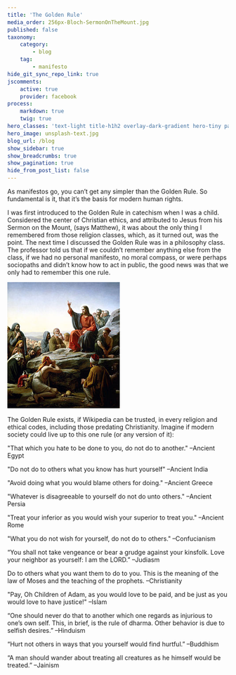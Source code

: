 ```yaml
---
title: 'The Golden Rule'
media_order: 256px-Bloch-SermonOnTheMount.jpg
published: false
taxonomy:
    category:
        - blog
    tag:
        - manifesto
hide_git_sync_repo_link: true
jscomments:
    active: true
    provider: facebook
process:
    markdown: true
    twig: true
hero_classes: 'text-light title-h1h2 overlay-dark-gradient hero-tiny parallax'
hero_image: unsplash-text.jpg
blog_url: /blog
show_sidebar: true
show_breadcrumbs: true
show_pagination: true
hide_from_post_list: false
---
```


As manifestos go, you can’t get any simpler than the Golden Rule. So fundamental is it, that it’s the basis for modern human rights.

I was first introduced to the Golden Rule in catechism when I was a child.  Considered the center of Christian ethics, and attributed to Jesus from his Sermon on the Mount, (says Matthew), it was about the only thing I remembered from those religion classes, which, as it turned out, was the point. The next time I discussed the Golden Rule was in a philosophy class. The professor told us that if we couldn’t remember anything else from the class, if we had no personal manifesto, no moral compass, or were perhaps sociopaths and didn’t know how to act in public, the good news was that we only had to remember this one rule.

![Book Cover](256px-Bloch-SermonOnTheMount.jpg?resize=550,425&classes=right)

The Golden Rule exists, if Wikipedia can be trusted, in every religion and ethical codes, including those predating Christianity. Imagine if modern society could live up to this one rule (or any version of it):

"That which you hate to be done to you, do not do to another." –Ancient Egypt
 
"Do not do to others what you know has hurt yourself" –Ancient India

"Avoid doing what you would blame others for doing." –Ancient Greece

"Whatever is disagreeable to yourself do not do unto others." –Ancient Persia
 
"Treat your inferior as you would wish your superior to treat you." –Ancient Rome
 
"What you do not wish for yourself, do not do to others." –Confucianism
 
“You shall not take vengeance or bear a grudge against your kinsfolk. Love your neighbor as yourself: I am the LORD.” –Judiasm
 
Do to others what you want them to do to you. This is the meaning of the law of Moses and the teaching of the prophets. –Christianity
 
"Pay, Oh Children of Adam, as you would love to be paid, and be just as you would love to have justice!" –Islam
 
“One should never do that to another which one regards as injurious to one’s own self. This, in brief, is the rule of dharma. Other behavior is due to selfish desires.” –Hinduism
 
“Hurt not others in ways that you yourself would find hurtful.” –Buddhism
 
“A man should wander about treating all creatures as he himself would be treated.” –Jainism